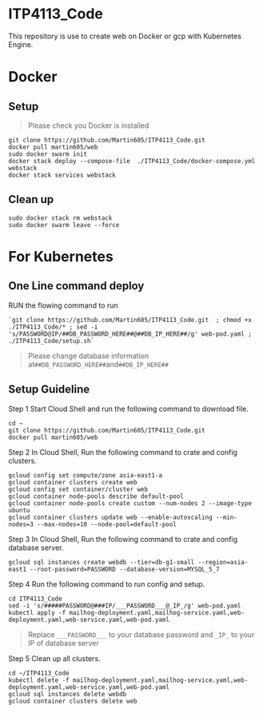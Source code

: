 # ITP4113_Code

This repository is use to create web on Docker or gcp with Kubernetes Engine.

# Docker
## Setup
>Please check  you Docker is installed

    git clone https://github.com/Martin605/ITP4113_Code.git
    docker pull martin605/web
    sudo docker swarm init
    docker stack deploy --compose-file  ./ITP4113_Code/docker-compose.yml  webstack
    docker stack services webstack

## Clean up
    sudo docker stack rm webstack
    sudo docker swarm leave --force
# For Kubernetes

## One Line command deploy

RUN the flowing command to run

    `git clone https://github.com/Martin605/ITP4113_Code.git  ; chmod +x ./ITP4113_Code/* ; sed -i 's/PASSWORD@IP/##DB_PASSWORD_HERE##@##DB_IP_HERE##/g' web-pod.yaml ; ./ITP4113_Code/setup.sh`

> Please change database information at`##DB_PASSWORD_HERE##`and`##DB_IP_HERE##`
## Setup Guideline

Step 1 	Start Cloud Shell and run the following command to download file. 

    cd ~
    git clone https://github.com/Martin605/ITP4113_Code.git
    docker pull martin605/web



Step 2 	In Cloud Shell, Run the following command to crate and config clusters.

    gcloud config set compute/zone asia-east1-a
    gcloud container clusters create web
    gcloud config set container/cluster web
    gcloud container node-pools describe default-pool
    gcloud container node-pools create custom --num-nodes 2 --image-type ubuntu
    gcloud container clusters update web --enable-autoscaling --min-nodes=3 --max-nodes=10 --node-pool=default-pool


Step 3 	In Cloud Shell, Run the following command to crate and config database server.

    gcloud sql instances create webdb --tier=db-g1-small --region=asia-east1 --root-password=PASSWORD --database-version=MYSQL_5_7

Step 4 	Run the following command to run config and setup.

    cd ITP4113_Code
    sed -i 's/#####PASSWORD@###IP/___PASSWORD___@_IP_/g' web-pod.yaml
    kubectl apply -f mailhog-deployment.yaml,mailhog-service.yaml,web-deployment.yaml,web-service.yaml,web-pod.yaml

> Replace `___PASSWORD___` to your database password and `_IP_` to your IP of database server

Step 5 	Clean up all clusters.

    cd ~/ITP4113_Code
    kubectl delete -f mailhog-deployment.yaml,mailhog-service.yaml,web-deployment.yaml,web-service.yaml,web-pod.yaml
    gcloud sql instances delete webdb
    gcloud container clusters delete web

